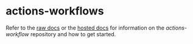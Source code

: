 # actions-workflows

Refer to the [raw docs](./docs/source/OVERVIEW.md) or the [hosted docs](https://pages.github.boozallencsn.com/AutomationLibrary/actions-workflow/index.html) for information on the _actions-workflow_ repository and how to get started.
